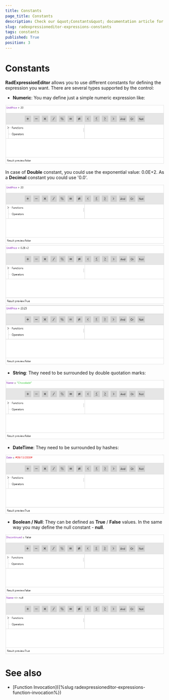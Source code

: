 ```yaml
---
title: Constants
page_title: Constants
description: Check our &quot;Constants&quot; documentation article for the RadExpressionEditor {{ site.framework_name }} control.
slug: radexpressioneditor-expressions-constants
tags: constants
published: True
position: 3
---
```


# Constants

**RadExpressionEditor** allows you to use different constants for defining the expression you want. There are several types supported by the control:

* **Numeric**: You may define just a simple numeric expression like:

![Numeric constants](images/RadExpressionEditor_NumericConstants.png)

In case of **Double** constant, you could use the exponential value: 0.0E+2. As a **Decimal** constant you could use '0.0'.

![Numeric constants](images/RadExpressionEditor_NumericConstants.png)
![Double constants](images/RadExpressionEditor_DoubleConstant.png)
![Decimal constants](images/RadExpressionEditor_DecimalConstant.png)

* **String**: They need to be surrounded by double quotation marks:

![String constants](images/RadExpressionEditor_StringConstants.png)

* **DateTime**: They need to be surrounded by hashes:

![DateTime constants](images/RadExpressionEditor_DataTimeConstants.png)

* **Boolean / Null**: They can be defined as **True** / **False** values. In the same way you may define the null constant - **null**.

![Boolean constants](images/RadExpressionEditor_BooleanConstants.png)
![null constant](images/RadExpressionEditor_NullConstant.png)

# See also

* [Function Invocation]({%slug radexpressioneditor-expressions-function-invocation%})